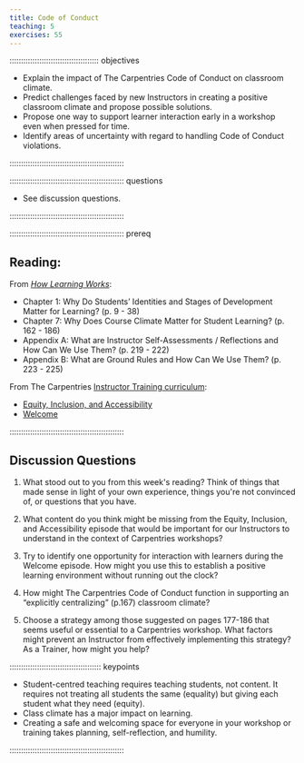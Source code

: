 ```yaml
---
title: Code of Conduct
teaching: 5
exercises: 55
---
```


::::::::::::::::::::::::::::::::::::::: objectives

- Explain the impact of The Carpentries Code of Conduct on classroom climate.
- Predict challenges faced by new Instructors in creating a positive classroom climate and propose possible solutions.
- Propose one way to support learner interaction early in a workshop even when pressed for time.
- Identify areas of uncertainty with regard to handling Code of Conduct violations.

::::::::::::::::::::::::::::::::::::::::::::::::::

:::::::::::::::::::::::::::::::::::::::::::::::::: questions

- See discussion questions.

::::::::::::::::::::::::::::::::::::::::::::::::::

:::::::::::::::::::::::::::::::::::::::::::::::::: prereq

## Reading:

From [*How Learning Works*](https://www.worldcat.org/title/how-learning-works-seven-research-based-principles-for-smart-teaching/oclc/468969206):

* Chapter 1: Why Do Students’ Identities and Stages of Development Matter for Learning? (p. 9 - 38)
* Chapter 7: Why Does Course Climate Matter for Student Learning? (p. 162 - 186)
* Appendix A: What are Instructor Self-Assessments / Reflections and How Can We Use Them? (p. 219 - 222)
* Appendix B: What are Ground Rules and How Can We Use Them? (p. 223 - 225)

From The Carpentries [Instructor Training curriculum](https://carpentries.github.io/instructor-training/instructor/index.html): 

* [Equity, Inclusion, and Accessibility](https://carpentries.github.io/instructor-training/instructor/09-eia.html)
* [Welcome](https://carpentries.github.io/instructor-training/instructor/01-welcome.html)

::::::::::::::::::::::::::::::::::::::::::::::::::


## Discussion Questions

1. What stood out to you from this week's reading? Think of things that made sense in light of your own experience, things you're not convinced of, or questions that you have.

1. What content do you think might be missing from the Equity, Inclusion, and Accessibility episode that would be important for our Instructors to understand in the context of Carpentries workshops?

1. Try to identify one opportunity for interaction with learners during the Welcome episode. How might you use this to establish a positive learning environment without running out the clock?

1. How might The Carpentries Code of Conduct function in supporting an “explicitly centralizing” (p.167) classroom climate?

1. Choose a strategy among those suggested on pages 177-186 that seems useful or essential to a Carpentries workshop. What factors might prevent an Instructor from effectively implementing this strategy? As a Trainer, how might you help?


:::::::::::::::::::::::::::::::::::::::: keypoints

- Student-centred teaching requires teaching students, not content. It requires not treating all students the same (equality) but giving each student what they need (equity).
- Class climate has a major impact on learning.
- Creating a safe and welcoming space for everyone in your workshop or training takes planning, self-reflection, and humility.

::::::::::::::::::::::::::::::::::::::::::::::::::


